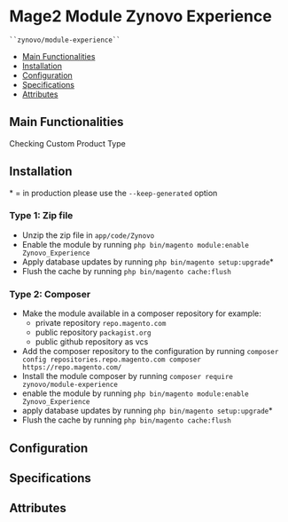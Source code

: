 # Mage2 Module Zynovo Experience

    ``zynovo/module-experience``

 - [Main Functionalities](#markdown-header-main-functionalities)
 - [Installation](#markdown-header-installation)
 - [Configuration](#markdown-header-configuration)
 - [Specifications](#markdown-header-specifications)
 - [Attributes](#markdown-header-attributes)


## Main Functionalities
Checking Custom Product Type

## Installation
\* = in production please use the `--keep-generated` option

### Type 1: Zip file

 - Unzip the zip file in `app/code/Zynovo`
 - Enable the module by running `php bin/magento module:enable Zynovo_Experience`
 - Apply database updates by running `php bin/magento setup:upgrade`\*
 - Flush the cache by running `php bin/magento cache:flush`

### Type 2: Composer

 - Make the module available in a composer repository for example:
    - private repository `repo.magento.com`
    - public repository `packagist.org`
    - public github repository as vcs
 - Add the composer repository to the configuration by running `composer config repositories.repo.magento.com composer https://repo.magento.com/`
 - Install the module composer by running `composer require zynovo/module-experience`
 - enable the module by running `php bin/magento module:enable Zynovo_Experience`
 - apply database updates by running `php bin/magento setup:upgrade`\*
 - Flush the cache by running `php bin/magento cache:flush`


## Configuration




## Specifications




## Attributes



